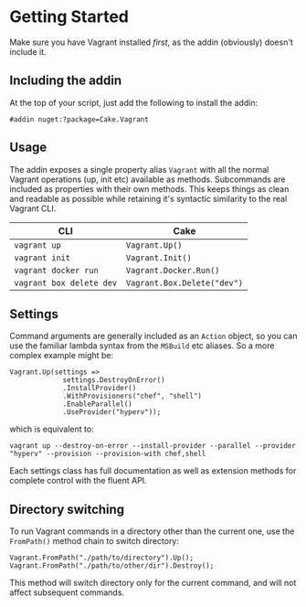 # Getting Started

Make sure you have Vagrant installed *first*, as the addin (obviously) doesn't include it.

## Including the addin

At the top of your script, just add the following to install the addin:

```
#addin nuget:?package=Cake.Vagrant
```

## Usage

The addin exposes a single property alias `Vagrant` with all the normal Vagrant operations (up, init etc) available as methods. Subcommands are included as properties with their own methods. This keeps things as clean and readable as possible while retaining it's syntactic similarity to the real Vagrant CLI.

|CLI|Cake|
|---|----|
|`vagrant up`|`Vagrant.Up()`|
|`vagrant init`|`Vagrant.Init()`|
|`vagrant docker run`|`Vagrant.Docker.Run()`|
|`vagrant box delete dev`|`Vagrant.Box.Delete("dev")`|

## Settings

Command arguments are generally included as an `Action` object, so you can use the familiar lambda syntax from the `MSBuild` etc aliases. So a more complex example might be:

```
Vagrant.Up(settings =>
             settings.DestroyOnError()
             .InstallProvider()
             .WithProvisioners("chef", "shell")
             .EnableParallel()
             .UseProvider("hyperv"));
```
which is equivalent to:
```
vagrant up --destroy-on-error --install-provider --parallel --provider "hyperv" --provision --provision-with chef,shell
```

Each settings class has full documentation as well as extension methods for complete control with the fluent API.

## Directory switching

To run Vagrant commands in a directory other than the current one, use the `FromPath()` method chain to switch directory:

```
Vagrant.FromPath("./path/to/directory").Up();
Vagrant.FromPath("./path/to/other/dir").Destroy();
```

This method will switch directory only for the current command, and will not affect subsequent commands.